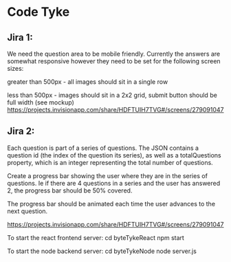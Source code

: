 # Code Tyke

## Jira 1:

We need the question area to be mobile friendly. Currently the answers are somewhat responsive however they need to be set for the following screen sizes:

greater than 500px - all images should sit in a single row


less than 500px - images should sit in a 2x2 grid, submit button should be full width (see mockup)
https://projects.invisionapp.com/share/HDFTUIH7TVG#/screens/279091047


## Jira 2:

Each question is part of a series of questions. The JSON contains a question id (the index of the question its series), as well as a totalQuestions property, which is an integer representing the total number of questions.

Create a progress bar showing the user where they are in the series of questions. Ie if there are 4 questions in a series and the user has answered 2, the progress bar should be 50% covered.

The progress bar should be animated each time the user advances to the next question.

https://projects.invisionapp.com/share/HDFTUIH7TVG#/screens/279091047

To start the react frontend server:
cd byteTykeReact
npm start

To start the node backend server:
cd byteTykeNode
node server.js
